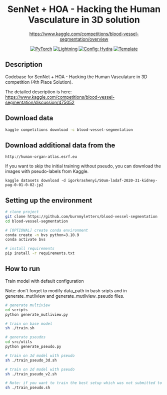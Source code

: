 <div align="center">

# SenNet + HOA - Hacking the Human Vasculature in 3D solution
https://www.kaggle.com/competitions/blood-vessel-segmentation/overview


<a href="https://pytorch.org/get-started/locally/"><img alt="PyTorch" src="https://img.shields.io/badge/PyTorch-ee4c2c?logo=pytorch&logoColor=white"></a>
<a href="https://pytorchlightning.ai/"><img alt="Lightning" src="https://img.shields.io/badge/-Lightning-792ee5?logo=pytorchlightning&logoColor=white"></a>
<a href="https://hydra.cc/"><img alt="Config: Hydra" src="https://img.shields.io/badge/Config-Hydra-89b8cd"></a>
<a href="https://github.com/ashleve/lightning-hydra-template"><img alt="Template" src="https://img.shields.io/badge/-Lightning--Hydra--Template-017F2F?style=flat&logo=github&labelColor=gray"></a><br>

</div>

## Description

Codebase for SenNet + HOA - Hacking the Human Vasculature in 3D competition (4th Place Solution).

The detailed description is here: https://www.kaggle.com/competitions/blood-vessel-segmentation/discussion/475052 

## Download data 
```bash
kaggle competitions download -c blood-vessel-segmentation
```

## Download additional data from the 
```
http://human-organ-atlas.esrf.eu
```

If you want to skip the initial training without pseudo, you can download the images with pseudo-labels from Kaggle.
```
kaggle datasets download -d igorkrashenyi/50um-ladaf-2020-31-kidney-pag-0-01-0-02-jp2
```

## Setting up the environment 

```bash
# clone project
git clone https://github.com/burnmyletters/blood-vessel-segmentation
cd blood-vessel-segmentation

# [OPTIONAL] create conda environment
conda create -n bvs python=3.10.9
conda activate bvs

# install requirements
pip install -r requirements.txt
```

## How to run

Train model with default configuration

Note: don't forget to modify data_path in bash sripts and in generate_mutliview and generate_mutliview_pseudo files.

```bash
# generate multiview
cd scripts
python generate_mutliview.py

# train on base model
sh ./train.sh

# generate pseudos
cd src/utils
python generate_pseudo.py

# train on 3d model with pseudo
sh ./train_pseudo_3d.sh

# train on 2d model with pseudo
sh ./train_pseudo_v2.sh

# Note: if you want to train the best setup which was not submitted to the cometition run 
sh ./train_pseudo.sh

```
